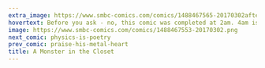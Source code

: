 ```yaml
---
extra_image: https://www.smbc-comics.com/comics/1488467565-20170302after.png
hovertext: Before you ask - no, this comic was completed at 2am. 4am is when workaholics go to bed.
image: https://www.smbc-comics.com/comics/1488467553-20170302.png
next_comic: physics-is-poetry
prev_comic: praise-his-metal-heart
title: A Monster in the Closet
---
```


